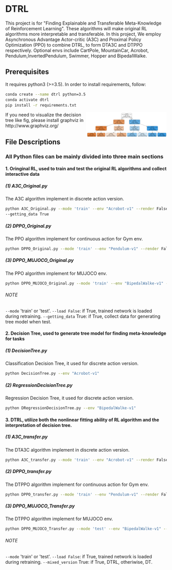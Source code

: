 # DTRL
This project is for
"Finding Explainable and Transferable Meta-Knowledge of Reinforcement Learning".
These algorithms will make original RL algorithms more interpretable and transferable. 
In this project, We employ Asynchronous Advantage Actor-critic (A3C)
and Proximal Policy Optimization (PPO) to combine DTRL,
to form DTA3C and DTPPO respectively.
Optional envs include CartPole, MountainCar, Acrobot, Pendulum,InvertedPendulum, Swimmer, Hopper and BipedalWalke.

## Prerequisites 
It requires python3 (>=3.5). 
In order to install requirements, follow:
```bash
conda create --name dtrl python=3.5
conda activate dtrl
pip install -r requirements.txt
```
<img src="dt.png" width=50% align="right" />
If you need to visualize the decision tree like fig, please install graphviz in	http://www.graphviz.org/ 

## File Descriptions

### All Python files can be mainly divided into three main sections

#### 1. Oringinal RL, used to train and test the original RL algorithms and collect interactive data

##### (1) A3C_Original.py
The A3C algorithm implement in discrete action version.
```bash
python A3C_Original.py --mode 'train' --env "Acrobot-v1" --render False --load False
--getting_data True
```
##### (2) DPPO_Original.py
The PPO algorithm implement for continuous action for Gym env.
```bash
python DPPO_Original.py --mode 'train' --env "Pendulum-v1" --render False --load False --getting_data True
```

##### (3) DPPO_MUJOCO_Original.py
The PPO algorithm implement for MUJOCO env.
```bash
python DPPO_MUJOCO_Original.py --mode 'train' --env "BipedalWalke-v1" --render False --load False --getting_data True
```

###### NOTE
`--mode` 'train' or 'test'.
`--load False`: if True, trained network is loaded during retraining.
`--getting_data` True: if True, collect data for generating tree model when test.

#### 2. Decision Tree, used to generate tree model for finding meta-knowledge for tasks

##### (1) DecisionTree.py
Classification Decision Tree, it used for discrete action version.
```bash
python DecisionTree.py --env "Acrobot-v1" 
```

##### (2) RegressionDecisionTree.py
Regression Decision Tree, it used for discrete action version.
```bash
python DRegressionDecisionTree.py --env "BipedalWalke-v1" 
```

#### 3. DTRL, utilize both the nonlinear fitting ability of RL algorithm and the interpretation of decision tree.

##### (1) A3C_transfer.py
The DTA3C algorithm implement in discrete action version.
```bash
python A3C_transfer.py --mode 'train' --env "Acrobot-v1" --render False --load False --mixed_version True
```
##### (2) DPPO_transfer.py
The DTPPO algorithm implement for continuous action for Gym env.
```bash
python DPPO_transfer.py --mode 'train' --env "Pendulum-v1" --render False --load False --mixed_version True
```

##### (3) DPPO_MUJOCO_Transfer.py
The DTPPO algorithm implement for MUJOCO env.
```bash
python DPPO_MUJOCO_Transfer.py --mode 'test' --env "BipedalWalke-v1" --render False --load False --mixed_version True
```

###### NOTE
`--mode` 'train' or 'test'.
`--load False`: if True, trained network is loaded during retraining.
`--mixed_version` True: if True, DTRL, otheriwise, DT.
